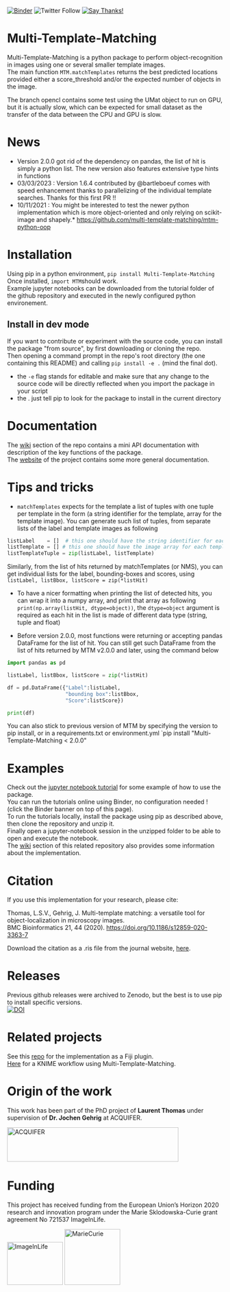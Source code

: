 [![Binder](https://mybinder.org/badge_logo.svg)](https://mybinder.org/v2/gh/multi-template-matching/MultiTemplateMatching-Python/master?filepath=tutorials)
![Twitter Follow](https://img.shields.io/twitter/follow/LauLauThom?style=social)
[![Say Thanks!](https://img.shields.io/badge/Say%20Thanks-!-1EAEDB.svg)](https://saythanks.io/to/laurent132.thomas@laposte.net)

# Multi-Template-Matching
Multi-Template-Matching is a python package to perform object-recognition in images using one or several smaller template images.  
The main function `MTM.matchTemplates` returns the best predicted locations provided either a score_threshold and/or the expected number of objects in the image.  

The branch opencl contains some test using the UMat object to run on GPU, but it is actually slow, which can be expected for small dataset as the transfer of the data between the CPU and GPU is slow.

# News
- Version 2.0.0 got rid of the dependency on pandas, the list of hit is simply a python list. The new version also features extensive type hints in functions
- 03/03/2023 : Version 1.6.4 contributed by @bartleboeuf comes with speed enhancement thanks to parallelizing of the individual template searches.
Thanks for this first PR !!
- 10/11/2021 : You might be interested to test the newer python implementation which is more object-oriented and only relying on scikit-image and shapely.*
https://github.com/multi-template-matching/mtm-python-oop 

# Installation
Using pip in a python environment, `pip install Multi-Template-Matching`  
Once installed, `import MTM`should work.  
Example jupyter notebooks can be downloaded from the tutorial folder of the github repository and executed in the newly configured python environement.  

## Install in dev mode
If you want to contribute or experiment with the source code, you can install the package "from source", by first downloading or cloning the repo.    
Then opening a command prompt in the repo's root directory (the one containing this README) and calling `pip install -e .` (mind the final dot).    
- the `-e` flag stands for editable and make sure that any change to the source code will be directly reflected when you import the package in your script  
- the . just tell pip to look for the package to install in the current directory

# Documentation
The [wiki](https://github.com/multi-template-matching/MultiTemplateMatching-Python/wiki) section of the repo contains a mini API documentation with description of the key functions of the package.   
The [website](https://multi-template-matching.github.io/Multi-Template-Matching/) of the project contains some more general documentation.

# Tips and tricks

- `matchTemplates` expects for the template a list of tuples with one tuple per template in the form (a string identifier for the template, array for the template image). You can generate such list of tuples, from separate lists of the label and template images as following

```python
listLabel    = []  # this one should have the string identifier for each template
listTemplate = [] # this one should have the image array for each template, both list should have the same length
listTemplateTuple = zip(listLabel, listTemplate)
```

Similarly, from the list of hits returned by matchTemplates (or NMS), you can get individual lists for the label, bounding-boxes and scores, using `listLabel, listBbox, listScore = zip(*listHit)`

- To have a nicer formatting when printing the list of detected hits, you can wrap it into a numpy array, and print that array as following  
`print(np.array(listHit, dtype=object))`, the `dtype=object` argument is required as each hit in the list is made of different data type (string, tuple and float)

- Before version 2.0.0, most functions were returning or accepting pandas DataFrame for the list of hit. 
You can still get such DataFrame from the list of hits returned by MTM v2.0.0 and later, using the command below  

```python
import pandas as pd

listLabel, listBbox, listScore = zip(*listHit)

df = pd.DataFrame({"Label":listLabel,
				   "bounding box":listBbox,
				   "Score":listScore})

print(df)
```

You can also stick to previous version of MTM by specifying the version to pip install, or in a requirements.txt or environment.yml
`pip install "Multi-Template-Matching < 2.0.0"

# Examples
Check out the [jupyter notebook tutorial](https://github.com/multi-template-matching/MultiTemplateMatching-Python/tree/master/tutorials) for some example of how to use the package.  
You can run the tutorials online using Binder, no configuration needed ! (click the Binder banner on top of this page).  
To run the tutorials locally, install the package using pip as described above, then clone the repository and unzip it.  
Finally open a jupyter-notebook session in the unzipped folder to be able to open and execute the notebook.  
The [wiki](https://github.com/multi-template-matching/MultiTemplateMatching-Fiji/wiki) section of this related repository also provides some information about the implementation.

# Citation
If you use this implementation for your research, please cite:
  
Thomas, L.S.V., Gehrig, J. Multi-template matching: a versatile tool for object-localization in microscopy images.  
BMC Bioinformatics 21, 44 (2020). https://doi.org/10.1186/s12859-020-3363-7

Download the citation as a .ris file from the journal website, [here](https://bmcbioinformatics.biomedcentral.com/articles/10.1186/s12859-020-3363-7.ris).

# Releases
Previous github releases were archived to Zenodo, but the best is to use pip to install specific versions.  
[![DOI](https://zenodo.org/badge/197186256.svg)](https://zenodo.org/badge/latestdoi/197186256)

# Related projects
See this [repo](https://github.com/multi-template-matching/MultiTemplateMatching-Fiji) for the implementation as a Fiji plugin.  
[Here](https://nodepit.com/workflow/com.nodepit.space%2Flthomas%2Fpublic%2FMulti-Template%20Matching.knwf) for a KNIME workflow using Multi-Template-Matching.


# Origin of the work
This work has been part of the PhD project of **Laurent Thomas** under supervision of **Dr. Jochen Gehrig** at ACQUIFER.  

<img src="https://github.com/multi-template-matching/MultiTemplateMatching-Python/blob/master/images/Acquifer_Logo_60k_cmyk_300dpi.png" alt="ACQUIFER" width="400" height="80">     

# Funding
This project has received funding from the European Union’s Horizon 2020 research and innovation program under the Marie Sklodowska-Curie grant agreement No 721537 ImageInLife.  

<p float="left">
<img src="https://github.com/multi-template-matching/MultiTemplateMatching-Python/blob/master/images/ImageInlife.png" alt="ImageInLife" width="130" height="100">
<img src="https://github.com/multi-template-matching/MultiTemplateMatching-Python/blob/master/images/MarieCurie.jpg" alt="MarieCurie" width="130" height="130">
</p>

